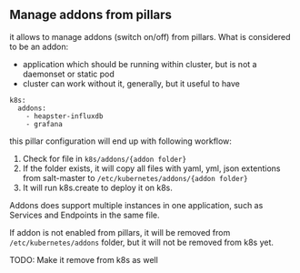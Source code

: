 ## Manage addons from pillars

it allows to manage addons (switch on/off) from pillars. What is considered to be an addon:
  
  - application which should be running within cluster, but is not a daemonset or static pod
  - cluster can work without it, generally, but it useful to have

```
k8s:
  addons:
    - heapster-influxdb
    - grafana
```

this pillar configuration will end up with following workflow:

1. Check for file in `k8s/addons/{addon folder}`
2. If the folder exists, it will copy all files with yaml, yml, json extentions from salt-master to `/etc/kubernetes/addons/{addon folder}`
3. It will run k8s.create to deploy it on k8s. 

Addons does support multiple instances in one application, such as Services and Endpoints in the same file. 

If addon is not enabled from pillars, it will be removed from `/etc/kubernetes/addons` folder, but it will not be removed from k8s yet. 

TODO: Make it remove from k8s as well
